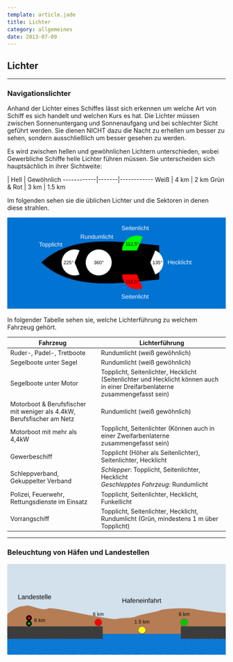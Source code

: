 ```yaml
---
template: article.jade
title: Lichter
category: allgemeines
date: 2013-07-09
---
```


## Lichter

---

### Navigationslichter

Anhand der Lichter eines Schiffes lässt sich erkennen um welche Art von Schiff es sich handelt
  und welchen Kurs es hat. Die Lichter müssen zwischen Sonnenuntergang und Sonnenaufgang und bei schlechter Sicht
  geführt werden. Sie dienen NICHT dazu die Nacht zu erhellen um besser zu sehen, sondern ausschließlich um
  besser gesehen zu werden.

Es wird zwischen hellen und gewöhnlichen Lichtern unterschieden, wobei Gewerbliche Schiffe helle Lichter
  führen müssen. Sie unterscheiden sich hauptsächlich in ihrer Sichtweite:

<p></p>     | Hell  | Gewöhnlich
------------|-------|------------
Weiß        | 4 km  | 2 km
Grün & Rot  | 3 km  | 1.5 km

Im folgenden sehen sie die üblichen Lichter und die Sektoren in denen diese strahlen.

![Lichterführung eines Bootes](images/beleuchtung.svg)

In folgender Tabelle sehen sie, welche Lichterführung zu welchem Fahrzeug gehört.

Fahrzeug                            | Lichterführung
------------------------------------|-------------------------------
Ruder-, Padel-, Tretboote           | Rundumlicht (weiß gewöhnlich)
Segelboote unter Segel              | Rundumlicht (weiß gewöhnlich)
Segelboote unter Motor              | Topplicht, Seitenlichter, Hecklicht (Seitenlichter und Hecklicht können auch in einer Dreifarbenlaterne zusammengefasst sein)
Motorboot & Berufsfischer mit weniger als 4.4kW, Berufsfischer am Netz | Rundumlicht (weiß gewöhnlich)
Motorboot mit mehr als 4,4kW        | Topplicht, Seitenlichter (Können auch in einer Zweifarbenlaterne zusammengefasst sein)
Gewerbeschiff                       | Topplicht (Höher als Seitenlichter), Seitenlichter, Hecklicht
Schleppverband, Gekuppelter Verband | *Schlepper*: Topplicht, Seitenlichter, Hecklicht<br>*Geschlepptes Fahrzeug*: Rundumlicht
Polizei, Feuerwehr, Rettungsdienste im Einsatz | Topplicht, Seitenlichter, Hecklicht, Funkellicht
Vorrangschiff                       | Topplicht, Seitenlichter, Hecklicht, Rundumlicht (Grün, mindestens 1 m über Topplicht)

---

### Beleuchtung von Häfen und Landestellen

![Beleuchtung von Häfen](images/hafen.svg)
